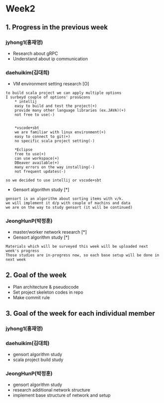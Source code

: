 # Week2
## 1. Progress in the previous week

### jyhong1(홍재영)
* Research about gRPC
* Understand about ip communication

### daehuikim(김대희)
* VM environment setting research [O]
```
to build scala project we can apply multiple options
I surbeyd couple of options' pros&cons
    * intellij
    easy to build and test the project(+)
    provide many other language libraries (ex.JAVA)(+)
    not free to use(-)


    *vscode+sbt
    we are familiar with linux environment(+)
    easy to connect to git(+)
    no specific scala project setting(-)

    *Eclipse
    free to use(+)
    can use workspace(+)
    DBeaver available(+)
    many errors on the way installing(-)
    not frequent updates(-)

so we decided to use intellij or vscode+sbt
```
* Gensort algorithm study [*]
```
gensort is an algorithm about sorting items with v/k.
we will implement it d/p with couple of machins and data
we are on the way to study gensort (it will be continued)
```

### JeongHunP(박정훈)
* master/worker network research [*]
* Gensort algorithm study [*]
```
Materials which will be surveyed this week will be uploaded next week's progress
Those studies are in-progress now, so each base setup will be done in next week
```


## 2. Goal of the week
* Plan architecture & pseudocode 
* Set project skeleton codes in repo
* Make commit rule



## 3. Goal of the week for each individual member

### jyhong1(홍재영)

### daehuikim(김대희)
* gensort algorithm study
* scala project build study

### JeongHunP(박정훈)
* gensort algorithm study
* research additional network structure
* implement base structure of network and setup
